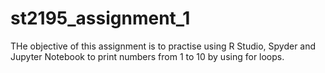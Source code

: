 # st2195_assignment_1
THe objective of this assignment is to practise using R Studio, Spyder and Jupyter Notebook to print numbers from 1 to 10 by using for loops. 
